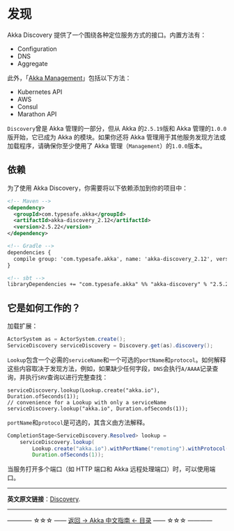 # 发现

Akka Discovery 提供了一个围绕各种定位服务方式的接口。内置方法有：

- Configuration
- DNS
- Aggregate

此外，「[Akka Management](https://developer.lightbend.com/docs/akka-management/current/)」包括以下方法：

- Kubernetes API
- AWS
- Consul
- Marathon API

`Discovery`曾是 Akka 管理的一部分，但从 Akka 的`2.5.19`版和 Akka 管理的`1.0.0`版开始，它已成为 Akka 的模块。如果你还将 Akka 管理用于其他服务发现方法或加载程序，请确保你至少使用了 Akka 管理（`Management`）的`1.0.0`版本。

## 依赖

为了使用 Akka Discovery，你需要将以下依赖添加到你的项目中：

```xml
<!-- Maven -->
<dependency>
  <groupId>com.typesafe.akka</groupId>
  <artifactId>akka-discovery_2.12</artifactId>
  <version>2.5.22</version>
</dependency>

<!-- Gradle -->
dependencies {
  compile group: 'com.typesafe.akka', name: 'akka-discovery_2.12', version: '2.5.22'
}

<!-- sbt -->
libraryDependencies += "com.typesafe.akka" %% "akka-discovery" % "2.5.22"
```

## 它是如何工作的？

加载扩展：

```java
ActorSystem as = ActorSystem.create();
ServiceDiscovery serviceDiscovery = Discovery.get(as).discovery();
```

`Lookup`包含一个必需的`serviceName`和一个可选的`portName`和`protocol`。如何解释这些内容取决于发现方法，例如，如果缺少任何字段，`DNS`会执行`A/AAAA`记录查询，并执行`SRV`查询以进行完整查找：

```
serviceDiscovery.lookup(Lookup.create("akka.io"), Duration.ofSeconds(1));
// convenience for a Lookup with only a serviceName
serviceDiscovery.lookup("akka.io", Duration.ofSeconds(1));
```

`portName`和`protocol`是可选的，其含义由方法解释。

```java
CompletionStage<ServiceDiscovery.Resolved> lookup =
    serviceDiscovery.lookup(
        Lookup.create("akka.io").withPortName("remoting").withProtocol("tcp"),
        Duration.ofSeconds(1));
```

当服务打开多个端口（如 HTTP 端口和 Akka 远程处理端口）时，可以使用端口。


----------

**英文原文链接**：[Discovery](https://doc.akka.io/docs/akka/current/discovery/index.html).

----------
———— ☆☆☆ —— [返回 -> Akka 中文指南 <- 目录](https://github.com/guobinhit/akka-guide/blob/master/README.md) —— ☆☆☆ ————